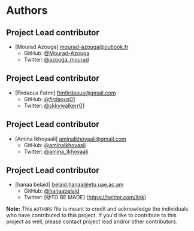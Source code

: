 # Authors

## Project Lead contributor
- [Mourad Azouga] <mourad-azouga@outlook.fr>
  - GitHub: [@Mourad-Azouga]((https://github.com/Mourad-Azouga))
  - Twitter: [@azouga_mourad](https://twitter.com/azouga_mourad)

## Project Lead contributor
- [Firdaous Fatmi] <ftmfirdaous@gmail.com>
  - GitHub: [@firdaous01](https://github.com/Firdaous01)
  - Twitter: [@skkywalkerr01](https://twitter.com/skkywalkerr01)

## Project Lead contributor
- [Amina lkhoyaali] <aminalkhoyaali@gmail.com>
  - GitHub: [@aminalkhoyaali](https://github.com/aminalkhoyaali)
  - Twitter: [@amina_lkhoyaali](https://twitter.com/amina_lkhoyaali)

## Project Lead contributor
- [hanaa belaid] <belaid.hanaa@etu.uae.ac.am>
  - GitHub: [@hanaabelaid](https://github.com/hanaabelaid)
  - Twitter: [@TO BE MADE] (https://twitter.com/link)



**Note:** This `AUTHORS` file is meant to credit and acknowledge the individuals who have contributed to this project. If you'd like to contribute to this project as well, please contact project lead and/or other contributors.
